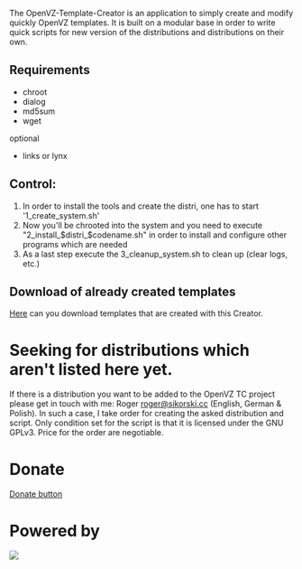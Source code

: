 The OpenVZ-Template-Creator is an application to simply create and modify quickly OpenVZ templates.
It is built on a modular base in order to write quick scripts for new version of the distributions and distributions on their own.

## Requirements
<ul>
  <li>chroot</li>
  <li>dialog</li>
  <li>md5sum</li>
  <li>wget</li>
</ul>
optional
<ul>
  <li>links or lynx</li>
</ul>

## Control:
1. In order to install the tools and create the distri, one has to start '1_create_system.sh'
2. Now you'll be chrooted into the system and you need to execute "2_install_$distri_$codename.sh" in order to install and configure other programs which are needed
3. As a last step execute the 3_cleanup_system.sh to clean up (clear logs, etc.)

## Download of already created templates
<a href="http://files.openvz-tc.org/templates">Here</a> can you download templates that are created with this Creator.

# Seeking for distributions which aren't listed here yet.
If there is a distribution you want to be added to the OpenVZ TC project
please get in touch with me: Roger roger@sikorski.cc (English, German &
Polish). In such a case, I take order for creating the asked
distribution and script. Only condition set for the script is that it is
licensed under the GNU GPLv3. Price for the order are negotiable.

# Donate
<a href="http://pledgie.com/campaigns/11129">Donate button</a>

# Powered by
<a href="http://www.carrot-server.com/"><img src="http://yoschi.cc/wp-content/uploads/carrot-server.png"></a>

